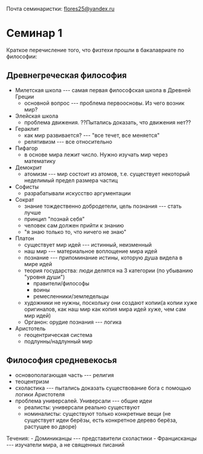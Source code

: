Почта семинаристки: flores25@yandex.ru

# Семинар 1

Краткое перечисление того, что физтехи прошли в бакалавриате по философии:

## Древнегреческая философия 

* Милетская школа --- самая первая философская школа в Древней Греции
	- основной вопрос --- проблема первоосновы. Из чего возник мир?
* Элейская школа
	- проблема движения. ??Пытались доказать, что движения нет??
* Гераклит
	- как мир развивается? --- "все течет, все меняется"
	- релятивизм --- все относительно
* Пифагор
	- в основе мира лежит число. Нужно изучать мир через математику
* Демокрит
	- атомизм --- мир состоит из атомов, т.е. существует некоторый неделимый предел размера частиц
* Софисты
	- разрабатывали искусство аргументации
* Сократ
	- знание тождественно добродетели, цель познания --- стать лучше
	- принцип "познай себя"
	- человек сам должен прийти к знанию
	- "я знаю только то, что ничего не знаю"
* Платон
	- существует мир идей --- истинный, неизменный
	- наш мир --- материальное воплощение мира идей
	- познание --- припоминание истины, которую душа видела в мире идей
	- теория государства: люди делятся на 3 категории (по убыванию "уровня души")
		- правители/философы
		- воины
		- ремесленники/земледельцы
	- художники не нужны, поскольку они создают копии(а копии хуже оригиналов, как наш мир как копия мира идей хуже, чем сам мир идей)
	- Органон: орудие познания --- логика 
* Аристотель
	- геоцентрическая система
	- подлунны/надлунный мир

## Философия средневекосья

* основополагающая часть --- религия
* теоцентризм
* схоластика --- пытались доказать существование бога с помощью логики Аристотеля
* проблема универсалей. Универсали --- общие идеи
	- реалисты: универсали реально существуют
	- номиналисты: существуют только конкретные вещи (не существует идеи берёзы, есть конкретное дерево берёза, растущее во дворе)

Течения:
	- Доминиканцы --- представители схоластики
	- Францисканцы --- изучатели мира, а не священных писаний